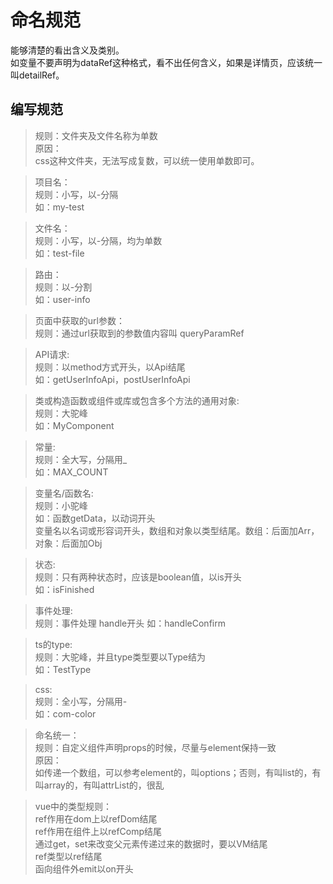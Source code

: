 # 命名规范
能够清楚的看出含义及类别。  
如变量不要声明为dataRef这种格式，看不出任何含义，如果是详情页，应该统一叫detailRef。

## 编写规范

> 规则：文件夹及文件名称为单数  
原因：  
css这种文件夹，无法写成复数，可以统一使用单数即可。

> 项目名：  
规则：小写，以-分隔  
如：my-test

> 文件名：  
规则：小写，以-分隔，均为单数  
如：test-file

> 路由：  
规则：以-分割  
如：user-info

> 页面中获取的url参数：  
规则：通过url获取到的参数值内容叫 queryParamRef    

> API请求:  
规则：以method方式开头，以Api结尾  
如：getUserInfoApi，postUserInfoApi 

> 类或构造函数或组件或库或包含多个方法的通用对象:  
规则：大驼峰  
如：MyComponent

> 常量:  
规则：全大写，分隔用_  
如：MAX_COUNT

> 变量名/函数名:  
规则：小驼峰  
如：函数getData，以动词开头  
变量名以名词或形容词开头，数组和对象以类型结尾。数组：后面加Arr，对象：后面加Obj

> 状态:  
规则：只有两种状态时，应该是boolean值，以is开头  
如：isFinished

> 事件处理:  
规则：事件处理 handle开头 
如：handleConfirm

> ts的type:  
规则：大驼峰，并且type类型要以Type结为  
如：TestType

> css:  
规则：全小写，分隔用-  
如：com-color

> 命名统一：  
规则：自定义组件声明props的时候，尽量与element保持一致  
原因：  
如传递一个数组，可以参考element的，叫options；否则，有叫list的，有叫array的，有叫attrList的，很乱

> vue中的类型规则：  
ref作用在dom上以refDom结尾  
ref作用在组件上以refComp结尾  
通过get，set来改变父元素传递过来的数据时，要以VM结尾  
ref类型以ref结尾  
函向组件外emit以on开头  

  
  